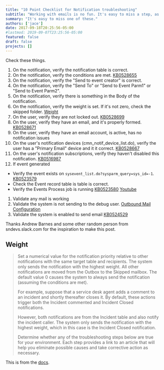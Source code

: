 ```yaml
---
title: "10 Point Checklist for Notification troubleshooting"
subtitle: "Working with emails is no fun. It's easy to miss a step, as there's a lot to make them work."
summary: "It's easy to miss one of these."
authors: ['jace']
date: 2017-09-18T20:25:56-05:00
#lastmod: 2019-09-07T23:25:56-05:00
featured: false
draft: false
projects: []
---
```


Check these things.

1.  On the notification, verify the notification table is correct.
2.  On the notification, verify the conditions are met.
    [KB0528655](https://hi.service-now.com/kb_view.do?sysparm_article=KB0528655)
3.  On the notification, verify the "Send to event creator" is correct.
4.  On the notification, verify the "Send To" or "Send to Event Parm1"
    or "Send to Event Parm2".
5.  On the notification, verify there is something in the Body of the
    notification.
6.  On the notification, verify the weight is set. If it's not zero,
    check the skipped folder. [Weight](#weight)
7.  On the user, verify they are not locked out.
    [KB0528699](https://hi.service-now.com/kb_view.do?sysparm_article=KB0528699)
8.  On the user, verify they have an email, and it's properly formed.
    [KB0528671](https://hi.service-now.com/kb_view.do?sysparm_article=KB0528671)
9.  On the user, verify they have an email account, is active, has no
    notification issues
10. On the user's notification devices (cmn\_notif\_device\_list.do),
    verify the user has a "Primary Email" device and it it correct.
    [KB0528667](https://hi.service-now.com/kb_view.do?sysparm_article=KB0528667)
11. On the user's notification subscriptions, verify they haven't
    disabled this notification.
    [KB0516987](https://hi.service-now.com/kb_view.do?sysparm_article=KB0516987)
12. If event generated

-   Verify the event exists on
    `sysevent_list.do?sysparm_query=sys_id=-1`.
    [KB0523579](https://hi.service-now.com/kb_view.do?sysparm_article=KB0523579)
-   Check the Event record table is table is correct.
-   Verify the Events Process job is running
    [KB0523580](https://hi.service-now.com/kb_view.do?sysparm_article=KB0523580)
    [Youtube](https://www.youtube.com/watch?v=gYVwq8pH0-A)

1.  Validate any mail is working
2.  Validate the system is not sending to the debug user. [Outbound Mail
    Configuration](https://docs.servicenow.com/bundle/helsinki-servicenow-platform/page/administer/reference-pages/reference/r_OutboundMailConfiguration.html)
3.  Validate the system is enabled to send email
    [KB0524529](https://hi.service-now.com/kb_view.do?sysparm_article=KB0524529)

Thanks Andrew Barnes and some other random person from sndevs.slack.com
for the inspiration to make this post.

## Weight

> Set a numerical value for the notification priority relative to other
> notifications with the same target table and recipients. The system
> only sends the notification with the highest weight. All other
> notifications are moved from the Outbox to the Skipped mailbox. The
> default value 0 causes the system to always send the notification
> (assuming the conditions are met).
>
> For example, suppose that a service desk agent adds a comment to an
> incident and shortly thereafter closes it. By default, these actions
> trigger both the Incident commented and Incident Closed notifications.
>
> However, both notifications are from the Incident table and also
> notify the incident caller. The system only sends the notification
> with the highest weight, which in this case is the Incident Closed
> notification.
>
> Determine whether any of the troubleshooting steps below are true for
> your environment. Each step provides a link to an article that will
> help you eliminate possible causes and take corrective action as
> necessary.

This is from the
[docs](https://docs.servicenow.com/bundle/helsinki-servicenow-platform/page/administer/notification/task/t_CreateANotification.html).
